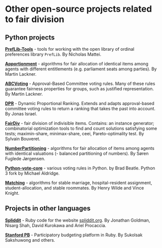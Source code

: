 # Other open-source projects related to fair division

## Python projects

**[PrefLib-Tools](https://github.com/PrefLib/PrefLib-Tools)** - tools for working with the open library of ordinal preferences library `PrefLib`. By Nicholas Mattei.

**[Apportionment](https://github.com/martinlackner/apportionment)** - algorithms for fair allocation of identical items among agents with different entitlements (e.g. parliament seats among parties). By Martin Lackner.

**[ABCVoting](https://github.com/martinlackner/abcvoting)** - Approval-Based Committee voting rules. Many of these rules guarantee fairness properties for groups, such as justified representation. By Martin Lackner.

**[DPR](https://git.tu-berlin.de/jonas.israel/dpr/)** - Dynamic Proportional Ranking. Extends and adapts approval-based committee voting rules to return a ranking that takes the past into account. By Jonas Israel.

**[FairDiv](https://gricad-gitlab.univ-grenoble-alpes.fr/bouveres/fairdiv/)** - fair division of indivisible items. Contains: an instance generator; combinatorial optimization tools to find and count solutions satisfying some tests; maximin-share, minimax-share, ceei, Pareto-optimality test. By Sylvain Bouveret.

**[NumberPartitioning](https://github.com/fuglede/numberpartitioning)** - algorithms for fair allocation of items among agents with identical valuations (- balanced partitioning of numbers). By Søren Fuglede Jørgensen.

**[Python-vote-core](https://github.com/the-maldridge/python-vote-core)** - various voting rules in Python. by Brad Beatle. Python 3 fork by Michael Aldridge.

**[Matching](https://github.com/daffidwilde/matching)** - algorithms for stable marriage, hospital-resident assignment, student-allocation, and stable roommates. By Henry Wilde and Vince Knight.

## Projects in other languages

**[Spliddit](https://github.com/jogo279/spliddit)** - Ruby code for the website [spliddit.org](http://spliddit.org). By Jonathan Goldman, Nisarg Shah, David Kurokawa and Ariel Procaccia.
 
**[Stanford PB](https://github.com/StanfordCDT/pb)** - Participatory budgeting platform in Ruby. By Sukolsak Sakshuwong and others.

